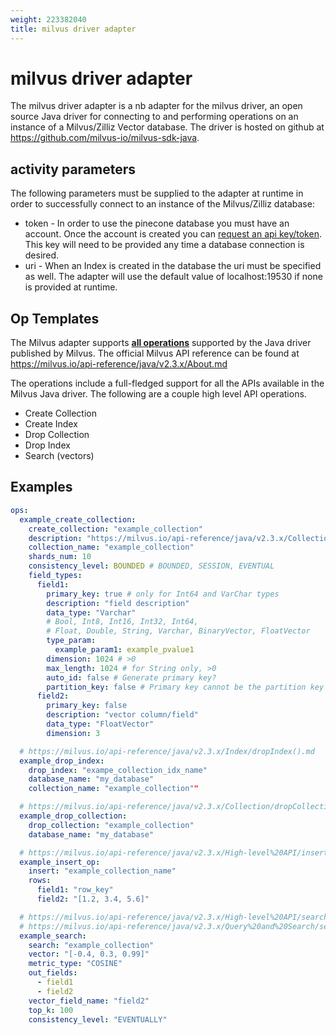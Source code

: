 ```yaml
---
weight: 223382040
title: milvus driver adapter
---
```

# milvus driver adapter

The milvus driver adapter is a nb adapter for the milvus driver, an open source Java driver for connecting to and
performing operations on an instance of a Milvus/Zilliz Vector database. The driver is hosted on github at
https://github.com/milvus-io/milvus-sdk-java.

## activity parameters

The following parameters must be supplied to the adapter at runtime in order to successfully connect to an
instance of the Milvus/Zilliz database:

* token - In order to use the pinecone database you must have an account. Once the account is created you can [request
  an api key/token](https://milvus.io/docs/users_and_roles.md#Users-and-Roles). This key will need to be provided any
  time a
  database connection is desired.
* uri - When an Index is created in the database the uri must be specified as well. The adapter will
  use the default value of localhost:19530 if none is provided at runtime.

## Op Templates

The Milvus adapter supports [**all operations**](../java/io/nosqlbench/adapter/milvus/ops) supported by the Java
driver
published by Milvus.
The official Milvus API reference can be found at
https://milvus.io/api-reference/java/v2.3.x/About.md

The operations include a full-fledged support for all the APIs available in the Milvus Java driver.
The following are a couple high level API operations.

* Create Collection
* Create Index
* Drop Collection
* Drop Index
* Search (vectors)

## Examples

```yaml
ops:
  example_create_collection:
    create_collection: "example_collection"
    description: "https://milvus.io/api-reference/java/v2.3.x/Collection/createCollection().md"
    collection_name: "example_collection"
    shards_num: 10
    consistency_level: BOUNDED # BOUNDED, SESSION, EVENTUAL
    field_types:
      field1:
        primary_key: true # only for Int64 and VarChar types
        description: "field description"
        data_type: "Varchar"
        # Bool, Int8, Int16, Int32, Int64,
        # Float, Double, String, Varchar, BinaryVector, FloatVector
        type_param:
          example_param1: example_pvalue1
        dimension: 1024 # >0
        max_length: 1024 # for String only, >0
        auto_id: false # Generate primary key?
        partition_key: false # Primary key cannot be the partition key too
      field2:
        primary_key: false
        description: "vector column/field"
        data_type: "FloatVector"
        dimension: 3

  # https://milvus.io/api-reference/java/v2.3.x/Index/dropIndex().md
  example_drop_index:
    drop_index: "exampe_collection_idx_name"
    database_name: "my_database"
    collection_name: "example_collection""

  # https://milvus.io/api-reference/java/v2.3.x/Collection/dropCollection().md
  example_drop_collection:
    drop_collection: "example_collection"
    database_name: "my_database"

  # https://milvus.io/api-reference/java/v2.3.x/High-level%20API/insert().md
  example_insert_op:
    insert: "example_collection_name"
    rows:
      field1: "row_key"
      field2: "[1.2, 3.4, 5.6]"

  # https://milvus.io/api-reference/java/v2.3.x/High-level%20API/search().md
  # https://milvus.io/api-reference/java/v2.3.x/Query%20and%20Search/search().md
  example_search:
    search: "example_collection"
    vector: "[-0.4, 0.3, 0.99]"
    metric_type: "COSINE"
    out_fields:
      - field1
      - field2
    vector_field_name: "field2"
    top_k: 100
    consistency_level: "EVENTUALLY"
```
